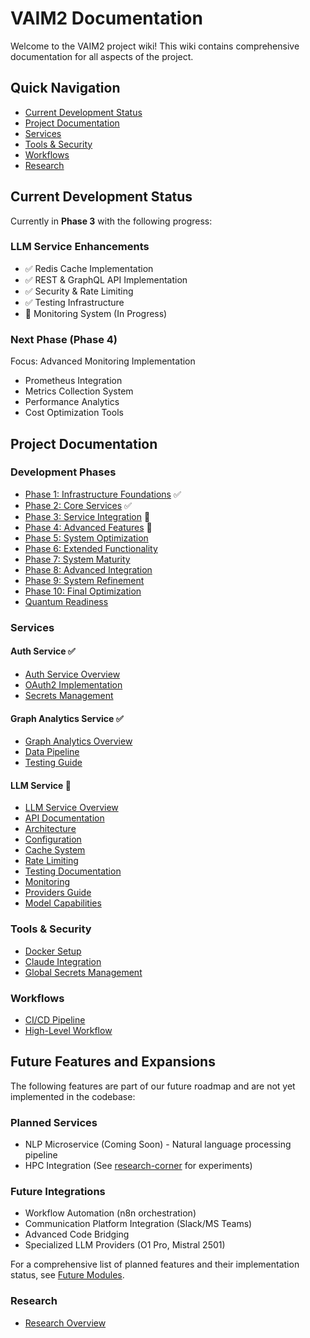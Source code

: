 # VAIM2 Documentation

Welcome to the VAIM2 project wiki! This wiki contains comprehensive documentation for all aspects of the project.

## Quick Navigation

- [Current Development Status](#current-development-status)
- [Project Documentation](#project-documentation)
- [Services](#services)
- [Tools & Security](#tools--security)
- [Workflows](#workflows)
- [Research](#research)

## Current Development Status

Currently in **Phase 3** with the following progress:

### LLM Service Enhancements
- ✅ Redis Cache Implementation
- ✅ REST & GraphQL API Implementation
- ✅ Security & Rate Limiting
- ✅ Testing Infrastructure
- 🚧 Monitoring System (In Progress)

### Next Phase (Phase 4)
Focus: Advanced Monitoring Implementation
- Prometheus Integration
- Metrics Collection System
- Performance Analytics
- Cost Optimization Tools

## Project Documentation

### Development Phases
- [Phase 1: Infrastructure Foundations](Phase-1) ✅
- [Phase 2: Core Services](Phase-2) ✅
- [Phase 3: Service Integration](Phase-3) 🔄
- [Phase 4: Advanced Features](Phase-4) 📅
- [Phase 5: System Optimization](Phase-5)
- [Phase 6: Extended Functionality](Phase-6)
- [Phase 7: System Maturity](Phase-7)
- [Phase 8: Advanced Integration](Phase-8)
- [Phase 9: System Refinement](Phase-9)
- [Phase 10: Final Optimization](Phase-10)
- [Quantum Readiness](Quantum-Readiness)

### Services

#### Auth Service ✅
- [Auth Service Overview](Auth-Service)
- [OAuth2 Implementation](OAuth2-Implementation)
- [Secrets Management](Auth-Service-Secrets)

#### Graph Analytics Service ✅
- [Graph Analytics Overview](Graph-Analytics)
- [Data Pipeline](Data-Pipeline)
- [Testing Guide](Graph-Analytics-Testing)

#### LLM Service 🔄
- [LLM Service Overview](LLM-Service)
- [API Documentation](LLM-API)
- [Architecture](LLM-Architecture)
- [Configuration](LLM-Configuration)
- [Cache System](LLM-Cache)
- [Rate Limiting](LLM-Rate-Limiting)
- [Testing Documentation](LLM-Testing)
- [Monitoring](LLM-Monitoring)
- [Providers Guide](LLM-Providers)
- [Model Capabilities](LLM-Model-Comparisons)

### Tools & Security
- [Docker Setup](Docker-Setup)
- [Claude Integration](Claude-Integration)
- [Global Secrets Management](Secrets-Management)

### Workflows
- [CI/CD Pipeline](CICD-Pipeline)
- [High-Level Workflow](High-Level-Workflow)

## Future Features and Expansions

The following features are part of our future roadmap and are not yet implemented in the codebase:

### Planned Services
- NLP Microservice (Coming Soon) - Natural language processing pipeline
- HPC Integration (See [research-corner](Research-Overview) for experiments)

### Future Integrations
- Workflow Automation (n8n orchestration)
- Communication Platform Integration (Slack/MS Teams)
- Advanced Code Bridging
- Specialized LLM Providers (O1 Pro, Mistral 2501)

For a comprehensive list of planned features and their implementation status, see [Future Modules](FUTURE_MODULES.md).

### Research
- [Research Overview](Research-Overview)